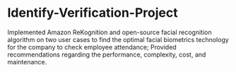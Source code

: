 # Identify-Verification-Project
Implemented Amazon ReKognition and open-source facial recognition algorithm on two user cases to find the optimal facial biometrics technology for the company to check employee attendance; Provided recommendations regarding the performance, complexity, cost, and maintenance.
